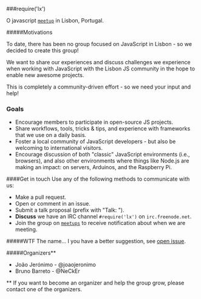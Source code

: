 ###require('lx')

O javascript [`meetup`](http://www.meetup.com/require-lx/) in Lisbon, Portugal.

#####Motivations

To date, there has been no group focused on JavaScript in Lisbon - so we decided to create this group!  

We want to share our experiences and discuss challenges we experience when working with JavaScript with the Lisbon JS community in the hope to enable new awesome projects. 

This is completely a community-driven effort - so we need your input and help!  

### Goals 
* Encourage members to participate in open-source JS projects.
* Share workflows, tools, tricks & tips, and experience with frameworks that we use on a daily basis. 
* Foster a local community of JavaScript developers - but also be welcoming to international visitors.  
* Encourage discussion of both "classic" JavaScript environments (i.e., browsers), and also other environments where things like Node.js are making an impact: on servers, Arduinos, and the Raspberry Pi. 

####Get in touch
Use any of the following methods to communicate with us: 

* Make a pull request.
* Open or comment in an issue.
* Submit a talk proposal (prefix with "Talk: ").
* **Discuss** we have an IRC channel `#require('lx')` on `irc.freenode.net`.
* Join the group on [`meetups`](http://www.meetup.com/require-lx/) to receive notification about when we are meeting.


#####WTF
The name… I you have a better suggestion, see [open issue](https://github.com/JavascriptLisboa/group/issues/1). 


#####Organizers**

 * João Jerónimo  - @joaojeronimo
 * Bruno Barreto  - @NeCkEr

** If you want to become an organizer and help the group grow, please contact one of the organizers.
